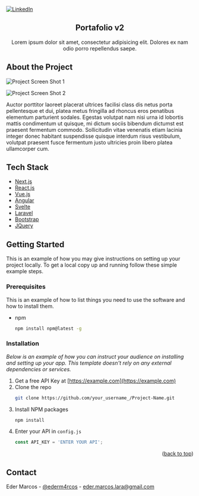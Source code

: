 <!-- Markdown links & images -->
[linkedin-shield]: https://img.shields.io/badge/-LinkedIn-black.svg?style=for-the-badge&logo=linkedin&colorB=555
[linkedin-url]: https://www.linkedin.com/in/jose-eder-marcos-lara-bb0b2b155/

<!-- Project Shields -->
[![LinkedIn][linkedin-shield]][linkedin-url]

<div>
  <h2 align="center">Portafolio v2</h2>
  <p align="center">Lorem ipsum dolor sit amet, consectetur adipisicing elit. Dolores ex nam odio porro repellendus saepe.</p>
</div>


## About the Project

![Project Screen Shot 1](https://picsum.photos/id/1062/800)

![Project Screen Shot 2](https://picsum.photos/id/180/800)

Auctor porttitor laoreet placerat ultrices facilisi class dis netus porta pellentesque et dui, platea metus fringilla ad rhoncus eros penatibus elementum parturient sodales. Egestas volutpat nam nisi urna id lobortis mattis condimentum ut quisque, mi dictum sociis bibendum dictumst est praesent fermentum commodo. Sollicitudin vitae venenatis etiam lacinia integer donec habitant suspendisse quisque interdum risus vestibulum, volutpat praesent fusce fermentum justo ultricies proin libero platea ullamcorper cum.


## Tech Stack

* [Next.js](https://nextjs.org/)
* [React.js](https://reactjs.org/)
* [Vue.js](https://vuejs.org/)
* [Angular](https://angular.io/)
* [Svelte](https://svelte.dev/)
* [Laravel](https://laravel.com)
* [Bootstrap](https://getbootstrap.com)
* [JQuery](https://jquery.com)



## Getting Started

This is an example of how you may give instructions on setting up your project locally.
To get a local copy up and running follow these simple example steps.

### Prerequisites

This is an example of how to list things you need to use the software and how to install them.
* npm
  ```sh
  npm install npm@latest -g
  ```

### Installation

_Below is an example of how you can instruct your audience on installing and setting up your app. This template doesn't rely on any external dependencies or services._

1. Get a free API Key at [https://example.com](https://example.com)
2. Clone the repo
   ```sh
   git clone https://github.com/your_username_/Project-Name.git
   ```
3. Install NPM packages
   ```sh
   npm install
   ```
4. Enter your API in `config.js`
   ```js
   const API_KEY = 'ENTER YOUR API';
   ```

<p align="right">(<a href="#top">back to top</a>)</p>


## Contact

Eder Marcos - [@ederm4rcos](https://twitter.com/ederm4rcos) - eder.marcos.lara@gmail.com

